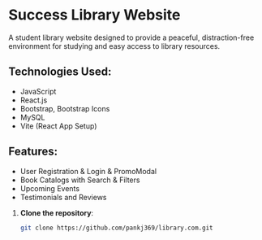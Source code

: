 # Success Library Website

A student library website designed to provide a peaceful, distraction-free environment for studying and easy access to library resources.

## Technologies Used:
- JavaScript
- React.js
- Bootstrap, Bootstrap Icons
- MySQL
- Vite (React App Setup)

## Features:
- User Registration & Login & PromoModal
- Book Catalogs with Search & Filters
- Upcoming Events
- Testimonials and Reviews

1. **Clone the repository**:
   ```bash
   git clone https://github.com/pankj369/library.com.git
